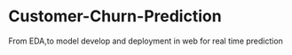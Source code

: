 # Customer-Churn-Prediction
From EDA,to model develop and deployment in web for real time prediction
